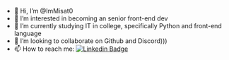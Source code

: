 - 👋 Hi, I’m @ImMisat0
- 👀 I’m interested in becoming an senior front-end dev
- 🌱 I’m currently studying IT in college, specifically Python and front-end language
- 💞️ I’m looking to collaborate on Github and Discord)))
- 📫 How to reach me: [![Linkedin Badge](https://img.shields.io/badge/-LinkedIn-blue?style=flat&logo=Linkedin&logoColor=white)](https://www.linkedin.com/in/decino-30cs12/)

<!---
ImMisat0/ImMisat0 is a ✨ special ✨ repository because its `README.md` (this file) appears on your GitHub profile.
You can click the Preview link to take a look at your changes.
--->
